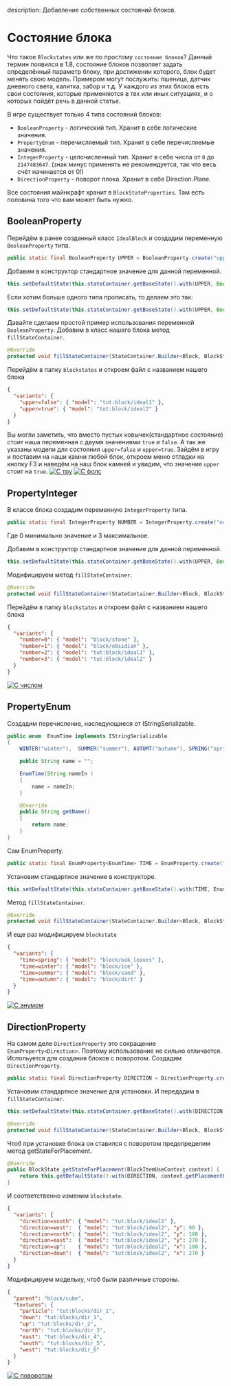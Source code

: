 description: Добавление собственных состояний блоков.

# Состояние блока

Что такое `Blockstates` или же по простому `состояние блоков`? Данный термин появился в 1.8, состояние блоков позволяет задать определённый параметр блоку, при достижении которого, блок будет менять свою модель. Примером могут послужить: пшеница, датчик дневного света, калитка, забор и т.д. У каждого из этих блоков есть свои состояния, которые применяются в тех или иных ситуациях, и о которых пойдёт речь в данной статье.

В игре существует только 4 типа состояний блоков:
* `BooleanProperty` - логический тип. Хранит в себе логические значения.
* `PropertyEnum` - перечисляемый тип. Хранит в себе перечисляемые значения.
* `IntegerProperty` - целочисленный тип. Хранит в себе числа от `0` до `2147483647`. (знак минус применять не рекомендуется, так что весь счёт начинается от 0!)
* `DirectionProperty` - поворот плока. Хранит в себе Direction.Plane.

Все состояния майнкрафт хранит в `BlockStateProperties`. Там есть половина того что вам может быть нужно.
## BooleanProperty

Перейдём в ранее созданный класс `IdealBlock` и создадим переменную `BooleanProperty` типа.
```java
public static final BooleanProperty UPPER = BooleanProperty.create("upper");
```

Добавим в конструктор стандартное значение для данной переменной.
```java
this.setDefaultState(this.stateContainer.getBaseState().with(UPPER, Boolean.valueOf(false)));
```

Если хотим больше одного типа прописать, то делаем это так:
```java
this.setDefaultState(this.stateContainer.getBaseState().with(UPPER, Boolean.valueOf(false)).with(OTHER_STATE, Base_Value));
```

Давайте сделаем простой пример использования переменной `BooleanProperty`. Добавим в класс нашего блока метод `fillStateContainer`.
```java
@Override
protected void fillStateContainer(StateContainer.Builder<Block, BlockState> builder) { builder.add(UPPER);  }
```

Перейдём в папку `blockstates` и откроем файл с названием нашего блока
```json
{
  "variants": {
    "upper=false": { "model": "tut:block/ideal1" },
    "upper=true": { "model": "tut:block/ideal2" }
  }
}
```

Вы могли заметить, что вместо пустых ковычек(стандартное состояние) стоит наша переменная с двумя значениями `true` и `false`. А так же указаны модели для состояния `upper=false` и `upper=true`. Зайдём в игру и поставим на наши камни любой блок, откроем меню отладки на кнопку F3 и наведём на наш блок камней и увидим, что значение `upper` стоит на `true`.
[![С тру](images/state_true.png)](images/state_true.png)
[![С фолс](images/state_false.png)](images/state_false.png)
## PropertyInteger

В классе блока создадим переменную `IntegerProperty` типа.
```java
public static final IntegerProperty NUMBER = IntegerProperty.create("number", 0, 3);
```
Где 0 минимально значение и 3 максимальное. 

Добавим в конструктор стандартное значение для данной переменной.
```java
this.setDefaultState(this.stateContainer.getBaseState().with(UPPER, Boolean.valueOf(false)).with(NUMBER, Integer.valueOf(0)));
```
Модифицируем метод `fillStateContainer`.
```java
@Override
protected void fillStateContainer(StateContainer.Builder<Block, BlockState> builder) { builder.add(UPPER).add(NUMBER);  }
```
Перейдём в папку `blockstates` и откроем файл с названием нашего блока
```json
{
  "variants": {
    "number=0": { "model": "block/stone" },
    "number=1": { "model": "block/obsidian" },
    "number=2": { "model": "tut:block/ideal1" },
    "number=3": { "model": "tut:block/ideal2" }
  }
}
```
[![С числом](images/state_int.png)](images/state_int.png)

## PropertyEnum

Создадим перечисление, наследующиеся от IStringSerializable.
```java
public enum  EnumTime implements IStringSerializable
{
    WINTER("winter"),  SUMMER("summer"), AUTUMT("autumn"), SPRING("spring");

    public String name = "";

    EnumTime(String nameIn )
    {
        name = nameIn;
    }

    @Override
    public String getName()
    {
        return name;
    }
}
```
Сам EnumProperty.
```java
public static final EnumProperty<EnumTime> TIME = EnumProperty.create("time", EnumTime.class);
```
Установим стандартное значение в конструкторе.
```java
this.setDefaultState(this.stateContainer.getBaseState().with(TIME, EnumTime.SPRING));
```
Метод `fillStateContainer`.
```java
@Override
protected void fillStateContainer(StateContainer.Builder<Block, BlockState> builder) { builder.add(TIME);  }
```
И еще раз модифицируем `blockstate`
```json
{
  "variants": {
    "time=spring": { "model": "block/oak_leaves" },
    "time=winter": { "model": "block/ice" },
    "time=summer": { "model": "block/sand" },
    "time=autumn": { "model": "block/dirt" }
  }
}
```
[![С энумом](images/state_enum.png)](images/state_enum.png)
## DirectionProperty

На самом деле `DirectionProperty` это сокращение `EnumProperty<Direction>`. Поэтому использование не сильно отличается. Испольуется для создания блоков с поворотом. Создадим `DirectionProperty`.
```java
public static final DirectionProperty DIRECTION = DirectionProperty.create("direction", Direction.NORTH, Direction.EAST, Direction.SOUTH, Direction.WEST, Direction.UP, Direction.DOWN);
```
Установим стандартное значение для установки. И передадим в `fillStateContainer`.
```java
this.setDefaultState(this.stateContainer.getBaseState().with(DIRECTION, Direction.UP));
```
```java
@Override
protected void fillStateContainer(StateContainer.Builder<Block, BlockState> builder) { builder.add(DIRECTION);  }
```
Чтоб при установке блока он ставился с поворотом предопределим метод getStateForPlacement.
```java
@Override
public BlockState getStateForPlacement(BlockItemUseContext context) {
    return this.getDefaultState().with(DIRECTION, context.getPlacementHorizontalFacing().rotateY());
}
```
И соответственно изменим `blockstate`.
```json
{
  "variants": {
    "direction=south": { "model": "tut:block/ideal2" },
    "direction=west":  { "model": "tut:block/ideal2", "y": 90 },
    "direction=north": { "model": "tut:block/ideal2", "y": 180 },
    "direction=east":  { "model": "tut:block/ideal2", "y": 270 },
    "direction=up":    { "model": "tut:block/ideal2", "x": 180 },
    "direction=down":  { "model": "tut:block/ideal2", "x": 270 }
  }
}
```
Модифицируем модельку, чтоб были различные стороны.
```json
{
  "parent": "block/cube",
  "textures": {
    "particle": "tut:blocks/dir_1",
    "down": "tut:blocks/dir_1",
    "up": "tut:blocks/dir_2",
    "north": "tut:blocks/dir_3",
    "east": "tut:blocks/dir_4",
    "south": "tut:blocks/dir_5",
    "west": "tut:blocks/dir_6"
  }
}
```
[![С поворотом](images/state_dir.png)](images/state_dir.png)
